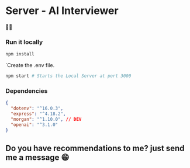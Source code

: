 # Server - AI Interviewer

🧙‍♂️

### Run it locally

```bash
npm install
```

`Create the .env file.

```bash
npm start # Starts the Local Server at port 3000
```

### Dependencies

```json
{
  "dotenv": "^16.0.3",
  "express": "^4.18.2",
  "morgan": "^1.10.0", // DEV
  "openai": "^3.1.0"
}
```

## Do you have recommendations to me? just send me a message 😁
